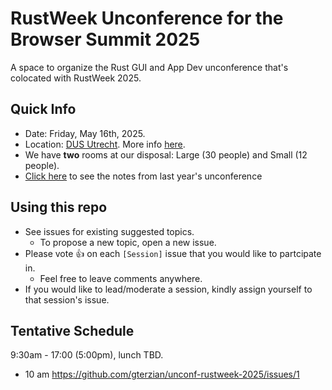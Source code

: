 # RustWeek Unconference for the Browser Summit 2025
A space to organize the Rust GUI and App Dev unconference that's colocated with RustWeek 2025.

## Quick Info
* Date: Friday, May 16th, 2025.
* Location: [DUS Utrecht](https://maps.app.goo.gl/iu2Q7KmN1J5KsPoo7). More info [here](https://rustweek.org/dus/).
* We have **two** rooms at our disposal: Large (30 people) and Small (12 people).
* [Click here](https://docs.google.com/document/d/177DV1w3Q0mF7N17y8ZD3uij_mLGGlrTaOnrVw5we2uc/edit?usp=sharing) to see the notes from last year's unconference

## Using this repo
* See issues for existing suggested topics.
  * To propose a new topic, open a new issue.
* Please vote 👍 on each `[Session]` issue that you would like to partcipate in.
  * Feel free to leave comments anywhere.
* If you would like to lead/moderate a session, kindly assign yourself to that session's issue.

## Tentative Schedule

9:30am - 17:00 (5:00pm), lunch TBD.

- 10 am https://github.com/gterzian/unconf-rustweek-2025/issues/1
